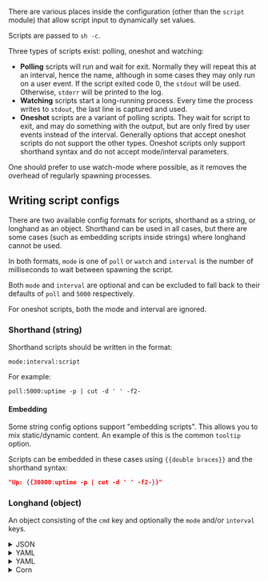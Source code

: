 There are various places inside the configuration (other than the `script` module)
that allow script input to dynamically set values.

Scripts are passed to `sh -c`.

Three types of scripts exist: polling, oneshot and watching:

- **Polling** scripts will run and wait for exit.
  Normally they will repeat this at an interval, hence the name, although in some cases they may only run on a user
  event.
  If the script exited code 0, the `stdout` will be used. Otherwise, `stderr` will be printed to the log.
- **Watching** scripts start a long-running process. Every time the process writes to `stdout`, the last line is captured
  and used.
- **Oneshot** scripts are a variant of polling scripts.
    They wait for script to exit, and may do something with the output, but are only fired by user events instead of the interval.
    Generally options that accept oneshot scripts do not support the other types.
    Oneshot scripts only support shorthand syntax and do not accept mode/interval parameters.

One should prefer to use watch-mode where possible, as it removes the overhead of regularly spawning processes.

## Writing script configs

There are two available config formats for scripts, shorthand as a string, or longhand as an object.
Shorthand can be used in all cases, but there are some cases (such as embedding scripts inside strings) where longhand
cannot be used.

In both formats, `mode` is one of `poll` or `watch` and `interval` is the number of milliseconds to wait between
spawning the script.

Both `mode` and `interval` are optional and can be excluded to fall back to their defaults of `poll` and `5000`
respectively.

For oneshot scripts, both the mode and interval are ignored.

### Shorthand (string)

Shorthand scripts should be written in the format:

```
mode:interval:script
```

For example:

```
poll:5000:uptime -p | cut -d ' ' -f2-
```

#### Embedding

Some string config options support "embedding scripts". This allows you to mix static/dynamic content.
An example of this is the common `tooltip` option.

Scripts can be embedded in these cases using `{{double braces}}` and the shorthand syntax:

```json
"Up: {{30000:uptime -p | cut -d ' ' -f2-}}"
```

### Longhand (object)

An object consisting of the `cmd` key and optionally the `mode` and/or `interval` keys.

<details>
<summary>JSON</summary>

```json
{
  "mode": "poll",
  "interval": 5000,
  "cmd": "uptime -p | cut -d ' ' -f2-"
}
```
</details>

<details>
<summary>YAML</summary>

```yaml
mode: poll
interval: 5000
cmd: "uptime -p | cut -d ' ' -f2-"
```
</details>

<details>
<summary>YAML</summary>

```toml
mode = "poll"
interval = 5000
cmd = "uptime -p | cut -d ' ' -f2-"
```
</details>

<details>
<summary>Corn</summary>

```corn
{
  mode = "poll"
  interval = 5000
  cmd = "uptime -p | cut -d ' ' -f2-"
}
```
</details>
